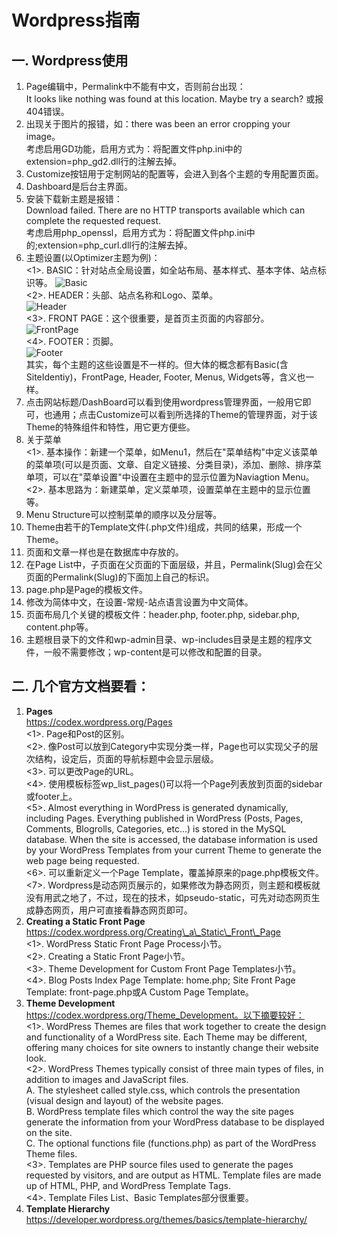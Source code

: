 # Wordpress指南
## 一. Wordpress使用
1. Page编辑中，Permalink中不能有中文，否则前台出现：  
It looks like nothing was found at this location. Maybe try a search?
或报404错误。
2. 出现关于图片的报错，如：there was been an error cropping your image。  
考虑启用GD功能，启用方式为：将配置文件php.ini中的extension=php_gd2.dll行的注解去掉。
3. Customize按钮用于定制网站的配置等，会进入到各个主题的专用配置页面。
4. Dashboard是后台主界面。
5. 安装下载新主题是报错：  
Download failed. There are no HTTP transports available which can complete the requested request.  
考虑启用php_openssl，启用方式为：将配置文件php.ini中的;extension=php_curl.dll行的注解去掉。
6. 主题设置(以Optimizer主题为例)：  
<1>. BASIC：针对站点全局设置，如全站布局、基本样式、基本字体、站点标识等。
![Basic](http://i.imgur.com/WKTWD1R.jpg)  
<2>. HEADER：头部、站点名称和Logo、菜单。  
![Header](http://i.imgur.com/rsmB1w6.jpg)  
<3>. FRONT PAGE：这个很重要，是首页主页面的内容部分。  
![FrontPage](http://i.imgur.com/E4Tiak5.jpg)  
<4>. FOOTER：页脚。  
![Footer](http://i.imgur.com/OWKDrRx.jpg)  
其实，每个主题的这些设置是不一样的。但大体的概念都有Basic(含SiteIdentiy)，FrontPage, Header, Footer, Menus, Widgets等，含义也一样。
7. 点击网站标题/DashBoard可以看到使用wordpress管理界面，一般用它即可，也通用；点击Customize可以看到所选择的Theme的管理界面，对于该Theme的特殊组件和特性，用它更方便些。  
8. 关于菜单  
<1>. 基本操作：新建一个菜单，如Menu1，然后在"菜单结构"中定义该菜单的菜单项(可以是页面、文章、自定义链接、分类目录)，添加、删除、排序菜单项，可以在"菜单设置"中设置在主题中的显示位置为Naviagtion Menu。  
<2>. 基本思路为：新建菜单，定义菜单项，设置菜单在主题中的显示位置等。
9. Menu Structure可以控制菜单的顺序以及分层等。
10. Theme由若干的Template文件(.php文件)组成，共同的结果，形成一个Theme。
11. 页面和文章一样也是在数据库中存放的。
12. 在Page List中，子页面在父页面的下面层级，并且，Permalink(Slug)会在父页面的Permalink(Slug)的下面加上自己的标识。
13. page.php是Page的模板文件。
14. 修改为简体中文，在设置-常规-站点语言设置为中文简体。
15. 页面布局几个关键的模板文件：header.php, footer.php, sidebar.php, content.php等。
16. 主题根目录下的文件和wp-admin目录、wp-includes目录是主题的程序文件，一般不需要修改；wp-content是可以修改和配置的目录。

## 二. 几个官方文档要看：  
1. **Pages**  
https://codex.wordpress.org/Pages  
<1>. Page和Post的区别。  
<2>. 像Post可以放到Category中实现分类一样，Page也可以实现父子的层次结构，设定后，页面的导航标题中会显示层级。  
<3>. 可以更改Page的URL。  
<4>. 使用模板标签wp\_list\_pages()可以将一个Page列表放到页面的sidebar或footer上。  
<5>. Almost everything in WordPress is generated dynamically, including Pages. Everything published in WordPress (Posts, Pages, Comments, Blogrolls, Categories, etc...) is stored in the MySQL database. When the site is accessed, the database information is used by your WordPress Templates from your current Theme to generate the web page being requested.  
<6>. 可以重新定义一个Page Template，覆盖掉原来的page.php模板文件。  
<7>. Wordpress是动态网页展示的，如果修改为静态网页，则主题和模板就没有用武之地了，不过，现在的技术，如pseudo-static，可先对动态网页生成静态网页，用户可直接看静态网页即可。  
2. **Creating a Static Front Page**  
https://codex.wordpress.org/Creating\_a\_Static\_Front\_Page  
<1>. WordPress Static Front Page Process小节。  
<2>. Creating a Static Front Page小节。  
<3>. Theme Development for Custom Front Page Templates小节。  
<4>. Blog Posts Index Page Template: home.php; Site Front Page Template: front-page.php或A Custom Page Template。  
3. **Theme Development**  
https://codex.wordpress.org/Theme_Development。以下摘要较好：  
<1>. WordPress Themes are files that work together to create the design and functionality of a WordPress site. Each Theme may be different, offering many choices for site owners to instantly change their website look.  
<2>. WordPress Themes typically consist of three main types of files, in addition to images and JavaScript files.  
A. The stylesheet called style.css, which controls the presentation (visual design and layout) of the website pages.  
B. WordPress template files which control the way the site pages generate the information from your WordPress database to be displayed on the site.  
C. The optional functions file (functions.php) as part of the WordPress Theme files.  
<3>. Templates are PHP source files used to generate the pages requested by visitors, and are output as HTML. Template files are made up of HTML, PHP, and WordPress Template Tags.  
<4>. Template Files List、Basic Templates部分很重要。  
4. **Template Hierarchy**  
https://developer.wordpress.org/themes/basics/template-hierarchy/


